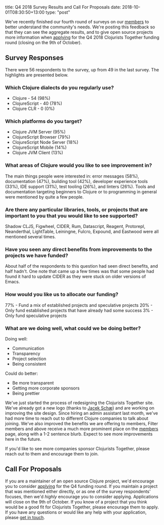title: Q4 2018 Survey Results and Call For Proposals
date: 2018-10-01T08:30:50+13:00
type: "post"

We've recently finished our fourth round of surveys on our [members](/members/) to better understand the community's needs. We're posting this feedback so that they can see the aggregate results, and to give open source projects more information when [applying](/open-source/) for the Q4 2018 Clojurists Together funding round (closing on the 9th of October).

## Survey Responses

There were 56 respondents to the survey, up from 49 in the last survey. The highlights are presented below.

### Which Clojure dialects do you regularly use?

- Clojure - 54 (98%)
- ClojureScript - 40 (78%)
- Clojure CLR - 0 (0%)

### Which platforms do you target?

- Clojure JVM Server (95%)
- ClojureScript Browser (79%)
- ClojureScript Node Server (18%)
- ClojureScript Mobile (14%)
- Clojure JVM Client (13%)

### What areas of Clojure would you like to see improvement in?

The main things people were interested in: error messages (58%), documentation (47%), building tool (42%), developer experience tools (33%), IDE support (31%), test tooling (26%), and linters (26%). Tools and documentation targeting beginners to Clojure or to programming in general were mentioned by quite a few people.

### Are there any particular libraries, tools, or projects that are important to you that you would like to see supported?

<!-- pbpaste | tr '[:upper:]' '[:lower:]' | sort | uniq -c | sort -->

Shadow CLJS, Figwheel, CIDER, Rum, Datascript, Reagent, Protorepl, Neanderthal, LightTable, Leiningne, Fulcro, Expound, and Eastwood were all mentioned several times.

### Have you seen any direct benefits from improvements to the projects we have funded?

About half of the respondents to this question had seen direct benefits, and half hadn't. One note that came up a few times was that some people had found it hard to update CIDER as they were stuck on older versions of Emacs.

### How would you like us to allocate our funding?

77% - Fund a mix of established projects and speculative projects
20% - Only fund established projects that have already had some success
3% - Only fund speculative projects

### What are we doing well, what could we be doing better?

Doing well:

* Communication
* Transparency
* Project selection
* Being consistent

Could do better:

* Be more transparent
* Getting more corporate sponsors
* Being prettier

We've just started the process of redesigning the Clojurists Together site. We've already got a new logo (thanks to [Jacek Schæ](https://twitter.com/jacekschae?lang=en)) and are working on improving the site design. Since hiring an admin assistant last month, we've had more time to reach out to different Clojure companies to talk about joining. We've also improved the benefits we are offering to members, Filter members and above receive a much more prominent place on the [members](/members/) page, along with a 1-2 sentence blurb. Expect to see more improvements here in the future.

If you'd like to see more companies sponsor Clojurists Together, please reach out to them and encourage them to join.

## Call For Proposals

If you are a maintainer of an open source Clojure project, we'd encourage you to consider [applying](/open-source/) for the Q4 funding round. If you maintain a project that was mentioned either directly, or as one of the survey respondents' focuses, then we'd _highly_ encourage you to consider applying. Applications will close on the 9th of October. If you know of a project that you think would be a good fit for Clojurists Together, please encourage them to apply. If you have any questions or would like any help with your application, please [get in touch](/contact).
